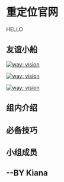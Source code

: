 # 重定位官网

HELLO

## 友谊小船
[![way: vision](https://img.shields.io/badge/%E8%A7%86%E8%A7%89-vision-green)](https://whu-robocon-vision.github.io/)

[![way: vision](https://img.shields.io/badge/%E5%AE%9A%E4%BD%8D-location-orange)](https://whu-robocon-location.github.io/)

[![way: vision](https://img.shields.io/badge/%E5%AE%9A%E4%BD%8D-location-blue)](https://hucare233.github.io/)


## 组内介绍

## 必备技巧

## 小组成员

## --BY Kiana

